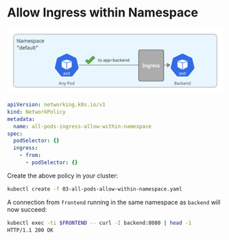 # Allow Ingress within Namespace

![](.images/03-all-pods-allow-within-namespace.png)

```yaml
apiVersion: networking.k8s.io/v1
kind: NetworkPolicy
metadata:
  name: all-pods-ingress-allow-within-namespace
spec:
  podSelector: {}
  ingress:
    - from:
      - podSelector: {}
```


Create the above policy in your cluster:
``` bash
kubectl create -f 03-all-pods-allow-within-namespace.yaml
```


A connection from `frontend` running in the same namespace as `backend` will now succeed:
``` bash
kubectl exec -ti $FRONTEND -- curl -I backend:8080 | head -1
HTTP/1.1 200 OK
```
